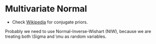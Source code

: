 # Multivariate Normal
* Check [Wikipedia](https://en.wikipedia.org/wiki/Conjugate_prior#Continuous_distributions) for conjugate priors.

Probably we need to use Normal-Inverse-Wishart (NIW), because we are treating both \Sigma and \mu as random variables.
